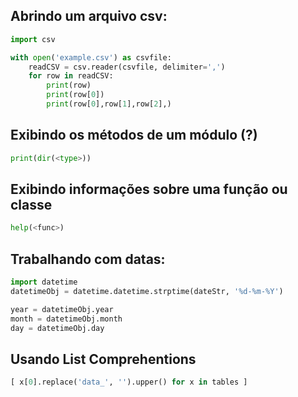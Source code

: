 ## Abrindo um arquivo csv:
```python
import csv

with open('example.csv') as csvfile:
    readCSV = csv.reader(csvfile, delimiter=',')
    for row in readCSV:
        print(row)
        print(row[0])
        print(row[0],row[1],row[2],)
```

## Exibindo os métodos de um módulo (?)
```python
print(dir(<type>))
```
## Exibindo informações sobre uma função ou classe
```python
help(<func>)
```

## Trabalhando com datas:
```python
import datetime
datetimeObj = datetime.datetime.strptime(dateStr, '%d-%m-%Y')

year = datetimeObj.year
month = datetimeObj.month
day = datetimeObj.day
```

## Usando List Comprehentions
```python
[ x[0].replace('data_', '').upper() for x in tables ]
```